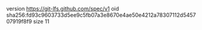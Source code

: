 version https://git-lfs.github.com/spec/v1
oid sha256:fd93c9603733d5ee9c5fb07a3e8670e4ae50e4212a78307112d545707919f8f9
size 11
